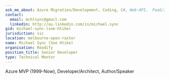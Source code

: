 ```yaml
---
ask_me_about: Azure Migration/Development, Coding, C#, Web-API,  PaaS/IaaS, Scaling/Performance, Redis
contact:
  email: mchlsync@gmail.com
  linkedin: http://au.linkedin.com/in/michael.sync
gid: michael-sync-(soe-htike)
jurisdiction: vic
location: melbourne-open-raster
name: Michael Sync (Soe Htike)
organisation: Readify
position_title: Senior Developer
type: Technical Mentor
---
```


Azure MVP (1999-Now), Developer/Architect, Author/Speaker